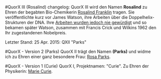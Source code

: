 #QuorX III (Rosalind) changelog:
QuorX III wird den Namen **Rosalind** zu Ehren der begabten Bio-Chemikerin <a
href="https://de.wikipedia.org/wiki/Rosalind_Franklin">Rosalind Franklin</a> tragen. Sie veröffentlichte kurz vor
James Watson, ihre Arbeiten über die Doppelhelix-Strukturen der DNA. Ihre <a href="https://de.wikipedia.org/wiki/Rosalind_Franklin#Rosalind_Franklin_und_der_Nobelpreis">Arbeiten wurden jedoch nie gewürdigt</a> und so bekamen später Watson, zusammen mit Francis Crick und Wilkins 1962 den Ihr zugestandenen Nobelpreis.





Letzter Stand: 25 Apr. 2015: QXII "Parks"

#QuorX - Version 2 (Parks)
QuorX II trägt den Namen **(Parks)** und widme ich zu Ehren einer ganz besondere Frau: <a href="http://de.wikipedia.org/wiki/Rosa_Parks">Rosa Parks</a>.

#QuorX - Version 1 (Curie)
QuorX I, Projektnamen: "Curie". Zu Ehren der Physikerin: <a href="http://de.wikipedia.org/wiki/Marie_Curie">Marie Curie</a>.

